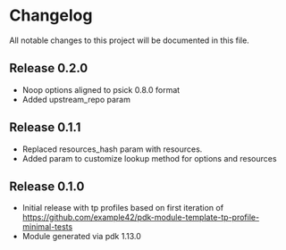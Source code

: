 # Changelog

All notable changes to this project will be documented in this file.

## Release 0.2.0
- Noop options aligned to psick 0.8.0 format
- Added upstream_repo param

## Release 0.1.1

- Replaced resources_hash param with resources.
- Added param to customize lookup method for options and resources

## Release 0.1.0

- Initial release with tp profiles based on first iteration of https://github.com/example42/pdk-module-template-tp-profile-minimal-tests
- Module generated via pdk 1.13.0

